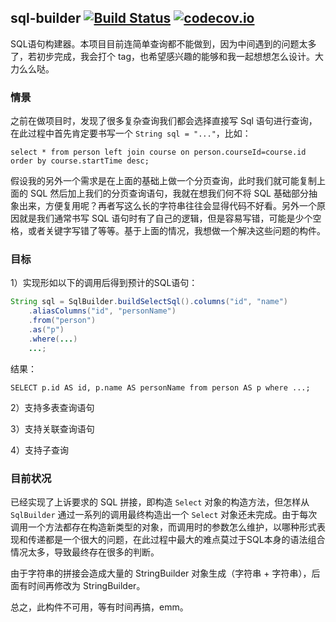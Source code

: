 ## sql-builder [![Build Status](https://travis-ci.org/YuanLicc/sql-builder.svg?branch=master)](https://travis-ci.org/YuanLicc/sql-builder) [![codecov.io](https://codecov.io/gh/YuanLicc/sql-builder/branch/master/graphs/badge.svg?branch=master)](https://codecov.io/gh/YuanLicc/sql-builder?branch=master)

SQL语句构建器。本项目目前连简单查询都不能做到，因为中间遇到的问题太多了，若初步完成，我会打个 tag，也希望感兴趣的能够和我一起想想怎么设计。大力么么哒。

### 情景

之前在做项目时，发现了很多复杂查询我们都会选择直接写 Sql 语句进行查询，在此过程中首先肯定要书写一个 `String sql = "..."`，比如：

```mysql
select * from person left join course on person.courseId=course.id order by course.startTime desc;
```

假设我的另外一个需求是在上面的基础上做一个分页查询，此时我们就可能复制上面的 SQL 然后加上我们的分页查询语句，我就在想我们何不将 SQL 基础部分抽象出来，方便复用呢？再者写这么长的字符串往往会显得代码不好看。另外一个原因就是我们通常书写 SQL 语句时有了自己的逻辑，但是容易写错，可能是少个空格，或者关键字写错了等等。基于上面的情况，我想做一个解决这些问题的构件。



### 目标
1）实现形如以下的调用后得到预计的SQL语句：

```java
String sql = SqlBuilder.buildSelectSql().columns("id", "name")
    .aliasColumns("id", "personName")
    .from("person")
    .as("p")
    .where(...)
    ...;
```

结果：

```mysql
SELECT p.id AS id, p.name AS personName from person AS p where ...;
```

2）支持多表查询语句

3）支持关联查询语句

4）支持子查询



### 目前状况

已经实现了上诉要求的 SQL 拼接，即构造 `Select` 对象的构造方法，但怎样从 `SqlBuilder` 通过一系列的调用最终构造出一个 `Select` 对象还未完成。由于每次调用一个方法都存在构造新类型的对象，而调用时的参数怎么维护，以哪种形式表现和传递都是一个很大的问题，在此过程中最大的难点莫过于SQL本身的语法组合情况太多，导致最终存在很多的判断。

由于字符串的拼接会造成大量的 StringBuilder 对象生成（字符串 + 字符串），后面有时间再修改为 StringBuilder。

总之，此构件不可用，等有时间再搞，emm。